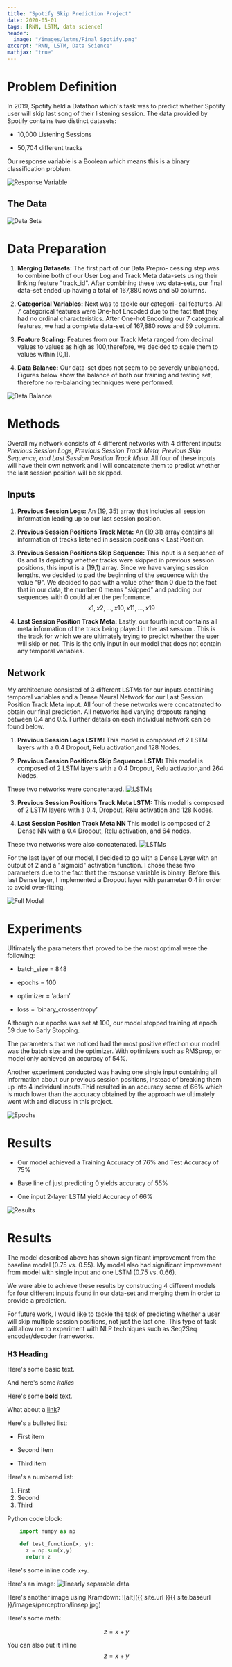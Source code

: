 ```yaml
---
title: "Spotify Skip Prediction Project"
date: 2020-05-01
tags: [RNN, LSTM, data science]
header:
  image: "/images/lstms/Final Spotify.png"
excerpt: "RNN, LSTM, Data Science"
mathjax: "true"
---
```


# Problem Definition
In 2019, Spotify held a Datathon which's task was to predict whether Spotify user will skip last song of their listening session. The data provided by Spotify contains two  distinct datasets:
* 10,000 Listening Sessions
+ 50,704 different tracks 


Our response variable is a Boolean which means this is a binary classification problem.

<img src="{{ site.url }}{{ site.baseurl }}/images/lstms/bool.png" alt="Response Variable">

## The Data
<img src="{{ site.url }}{{ site.baseurl }}/images/lstms/Datasets.png" alt="Data Sets">

# Data Preparation
1. **Merging Datasets:** The first part of our Data Prepro- cessing step was to combine both of our User Log and Track Meta data-sets using their linking feature "track_id". After combining these two data-sets, our final data-set ended up having a total of 167,880 rows and 50 columns.

2. **Categorical Variables:** Next was to tackle our categori- cal features. All 7 categorical features were One-hot Encoded due to the fact that they had no ordinal characteristics. After One-hot Encoding our 7 categorical features, we had a complete data-set of 167,880 rows and 69 columns.

3. **Feature Scaling:** Features from our Track Meta ranged from decimal values to values as high as 100,therefore, we decided to scale them to values within [0,1].

4. **Data Balance:** Our data-set does not seem to be severely unbalanced. Figures below show the balance of both our training and testing set, therefore no re-balancing techniques were performed.
<img src="{{ site.url }}{{ site.baseurl }}/images/lstms/balance.png" alt="Data Balance">

# Methods
Overall my network consists of 4 different networks with 4 different inputs: *Previous Session Logs, Previous Session Track Meta, Previous Skip Sequence, and Last Session Position Track Meta*. All four of these inputs will have their own network and I will concatenate them to predict whether the last session position will be skipped.

## Inputs 
1. **Previous Session Logs:** An (19, 35) array that includes all session information leading up to our last session position. 

2. **Previous Session Positions Track Meta:** An (19,31) array contains all information of tracks listened in session positions < Last Position.

3. **Previous Session Positions Skip Sequence:** This input is a sequence of 0s and 1s depicting whether tracks were skipped in previous session positions, this input is a (19,1) array. Since we have varying session lengths, we decided to pad the beginning of the sequence with the value "9". We decided to pad with a value other than 0 due to the fact that in our data, the number 0 means "skipped" and padding our sequences with 0 could alter the performance.
$$x1, x2, ..., x10, x11, ..., x19$$

4. **Last Session Position Track Meta:** Lastly, our fourth input contains all meta information of the track being played in the last session . This is the track for which we are ultimately trying to predict whether the user will skip or not. This is the only input in our model that does not contain any temporal variables.


## Network


My architecture consisted of 3 different LSTMs for our inputs containing temporal variables and a Dense Neural Network for our Last Session Position Track Meta input. All four of these networks were concatenated to obtain our final prediction. All networks had varying dropouts ranging between 0.4 and 0.5. Further details on each individual network can be found below.

1. **Previous Session Logs LSTM:** This model is composed of 2 LSTM layers with a 0.4 Dropout, Relu activation,and 128 Nodes.

2. **Previous Session Positions Skip Sequence LSTM:** This model is composed of 2 LSTM layers with a 0.4 Dropout, Relu activation,and 264 Nodes.

These two networks were concatenated.
<img src="{{ site.url }}{{ site.baseurl }}/images/lstms/merge1.png" alt="LSTMs">

3. **Previous Session Positions Track Meta LSTM:** This model is composed of 2 LSTM layers with a 0.4, Dropout, Relu activation and 128 Nodes.

4. **Last Session Position Track Meta NN** This model is composed of 2 Dense NN with a 0.4 Dropout, Relu activation, and 64 nodes.

These two networks were also concatenated.
<img src="{{ site.url }}{{ site.baseurl }}/images/lstms/LSTM2.png" alt="LSTMs">

For the last layer of our model, I decided to go with a Dense Layer with an output of 2 and a "sigmoid" activation function. I chose these two parameters due to the fact that the response variable is binary. Before this last Dense layer, I implemented a Dropout layer with parameter 0.4 in order to avoid over-fitting.

<img src="{{ site.url }}{{ site.baseurl }}/images/lstms/Full Model.png" alt="Full Model">

# Experiments
Ultimately the parameters that proved to be the most optimal were the following:
* batch_size = 848
+ epochs = 100
- optimizer = ’adam’
* loss = ’binary_crossentropy’

Although our epochs was set at 100, our model stopped training at epoch 59 due to Early Stopping. 

The parameters that we noticed had the most positive effect on our model was the batch size and the optimizer. With optimizers such as RMSprop, or model only achieved an accuracy of 54%.

Another experiment conducted was having one single input containing all information about our previous session positions, instead of breaking them up into 4 individual inputs.Thid resulted in an accuracy score of 66% which is much lower than the accuracy obtained by the approach we ultimately went with and discuss in this project.

<img src="{{ site.url }}{{ site.baseurl }}/images/lstms/exp.png" alt="Epochs">

# Results

* Our model achieved a Training Accuracy of 76% and Test Accuracy of 75%
+ Base line of just predicting 0 yields accuracy of 55%
- One input 2-layer LSTM yield Accuracy of 66%

<img src="{{ site.url }}{{ site.baseurl }}/images/lstms/Results.png" alt="Results">

# Results
The model described above has shown significant improvement from the baseline model (0.75 vs. 0.55). My model also had significant improvement from model with single input and one LSTM (0.75 vs. 0.66).

We were able to achieve these results by constructing 4 different models for four different inputs found in our data-set and merging them in order to provide a prediction. 

For future work, I would like to tackle the task of predicting whether a user will skip multiple session positions, not just the last one. This type of task will allow me to experiment with NLP techniques such as Seq2Seq encoder/decoder frameworks.

### H3 Heading

Here's some basic text.

And here's some *italics*

Here's some **bold** text.

What about a [link](https://github.com/aescot2/aescot2.github.io/blob/master/Projects/DS_2_Project_Final.pdf)?

Here's a bulleted list:
* First item
+ Second item
- Third item

Here's a numbered list:
1. First
2. Second
3. Third

Python code block:
```python
    import numpy as np

    def test_function(x, y):
      z = np.sum(x,y)
      return z
```


Here's some inline code `x+y`.

Here's an image:
<img src="{{ site.url }}{{ site.baseurl }}/images/perceptron/linsep.jpg" alt="linearly separable data">

Here's another image using Kramdown:
![alt]({{ site.url }}{{ site.baseurl }}/images/perceptron/linsep.jpg)

Here's some math:

$$z=x+y$$

You can also put it inline $$z=x+y$$
